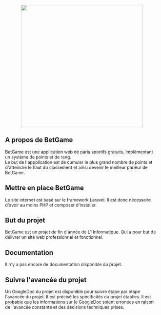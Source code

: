 <p align="center"><a href="#" target="_blank"><img src="https://i.ibb.co/q0ffDHh/banniere-readme.png" width="400"></a></p>

## A propos de BetGame

BetGame est une application web de paris sportifs gratuits. Implémentant un système de points et de rang. <br>
Le but de l'appplication est de cumuler le plus grand nombre de points et d'atteindre le haut du classement et ainsi devenir le meilleur parieur de BetGame.

## Mettre en place BetGame

Le site internet est basé sur le framework Laravel. Il est donc nécessaire d'avoir au moins PHP et composer d'installer.

## But du projet

BetGame est un projet de fin d'année de L1 Informatique. Qui a pour but de délivrer un site web professionnel et fonctionnel.

## Documentation

Il n'y a pas encore de documentation disponible du projet.

## Suivre l'avancée du projet

Un GoogleDoc du projet est disponible pour suivre étape par étape l'avancée du projet.
Il est précisé les spécificités du projet établies.
Il est probable que les informations sur le GoogleDoc soient erronées en raison de l'avancée constante et des décisions techniques prises.
